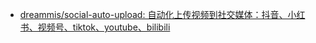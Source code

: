 - [dreammis/social-auto-upload: 自动化上传视频到社交媒体：抖音、小红书、视频号、tiktok、youtube、bilibili](https://github.com/dreammis/social-auto-upload)
